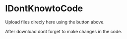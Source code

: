 # IDontKnowtoCode

Upload files direcly here using the button above.

After download dont forget to make changes in the code.
